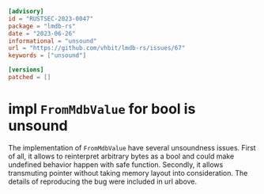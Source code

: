 ```toml
[advisory]
id = "RUSTSEC-2023-0047"
package = "lmdb-rs"
date = "2023-06-26"
informational = "unsound"
url = "https://github.com/vhbit/lmdb-rs/issues/67"
keywords = ["unsound"]

[versions]
patched = []
```

# impl `FromMdbValue` for bool is unsound
The implementation of `FromMdbValue` have several unsoundness issues. First of all, it allows to reinterpret arbitrary bytes as a bool and could make undefined behavior happen with safe function. Secondly, it allows transmuting pointer without taking memory layout into consideration. The details of reproducing the bug were included in url above.
